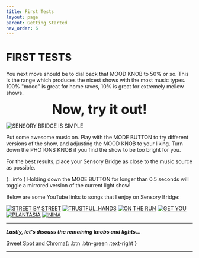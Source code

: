```yaml
---
title: First Tests
layout: page
parent: Getting Started
nav_order: 6
---
```


# FIRST TESTS

You next move should be to dial back that <sb-knob>MOOD&nbsp;KNOB</sb-knob> to 50% or so. This is the range which produces the nicest shows with the most music types. 100% "mood" is great for home raves, 10% is great for extremely mellow shows.

<div style="text-align:center;font-weight:bold;font-size:36px;">Now, try it out!</div>

![SENSORY BRIDGE IS SIMPLE](https://github.com/connornishijima/sensory_bridge_docs/blob/main/img/5.jpg?raw=true)

Put some awesome music on. Play with the <sb-button>MODE&nbsp;BUTTON</sb-button> to try different versions of the show, and adjusting the <sb-knob>MOOD&nbsp;KNOB</sb-knob> to your liking. Turn down the <sb-knob>PHOTONS&nbsp;KNOB</sb-knob> if you find the show to be too bright for you.

For the best results, place your Sensory Bridge as close to the music source as possible.

{: .info }
Holding down the <sb-button>MODE BUTTON</sb-button> for longer than 0.5 seconds will toggle a mirrored version of the current light show!

Below are some YouTube links to songs that I enjoy on Sensory Bridge:

[![STREET BY STREET](https://github.com/connornishijima/SensoryBridge/blob/main/extras/img/street_by_street.jpg?raw=true)](https://www.youtube.com/watch?v=trJYa3U8nCU)
[![TRUSTFUL_HANDS](https://github.com/connornishijima/SensoryBridge/blob/main/extras/img/trustful_hands.jpg?raw=true)](https://www.youtube.com/watch?v=0EICjxSjveM)
[![ON THE RUN](https://github.com/connornishijima/SensoryBridge/blob/main/extras/img/on_the_run.jpg?raw=true)](https://www.youtube.com/watch?v=RWJjWcHplGc)
[![GET YOU](https://github.com/connornishijima/SensoryBridge/blob/main/extras/img/get_you.jpg?raw=true)](https://www.youtube.com/watch?v=lk1oRJr7TGo)
[![PLANTASIA](https://github.com/connornishijima/SensoryBridge/blob/main/extras/img/plantasia.jpg?raw=true)](https://www.youtube.com/watch?v=Hz8LxBKy5SI)
[![NINA](https://github.com/connornishijima/SensoryBridge/blob/main/extras/img/nina.jpg?raw=true)](https://www.youtube.com/watch?v=OXu3x7s3SVE)

-------------------------------------------------------

***Lastly, let's discuss the remaining knobs and lights...***

[Sweet Spot and Chroma](https://connornishijima.github.io/sensory_bridge_docs/sweet_spot_and_chroma.html){: .btn .btn-green .text-right }

-------------------------------------------------------
